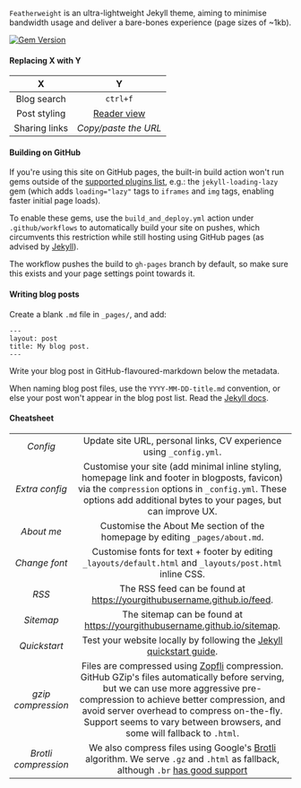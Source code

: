 `Featherweight` is an ultra-lightweight Jekyll theme, aiming to minimise bandwidth usage and deliver a bare-bones experience (page sizes of ~1kb). 

[![Gem Version](https://img.shields.io/gem/v/featherweight?style=flat-square)][ruby-gems]

[ruby-gems]: https://rubygems.org/gems/featherweight


#### Replacing X with Y

|X|Y|
|:--:|:--:|
|Blog search|`ctrl+f`|
|Post styling|[Reader view](https://support.mozilla.org/en-US/kb/firefox-reader-view-clutter-free-web-pages)|
|Sharing links|_Copy/paste the URL_|

#### Building on GitHub

If you're using this site on GitHub pages, the built-in build action won't run gems outside of the [supported plugins list](https://pages.github.com/versions/), e.g.: the `jekyll-loading-lazy` gem (which adds `loading="lazy"` tags to `iframes` and `img` tags, enabling faster initial page loads).

To enable these gems, use the `build_and_deploy.yml` action under `.github/workflows` to automatically build your site on pushes, which circumvents this restriction while still hosting using GitHub pages (as advised by [Jekyll](https://jekyllrb.com/docs/continuous-integration/github-actions/)).

The workflow pushes the build to `gh-pages` branch by default, so make sure this exists and your page settings point towards it.

#### Writing blog posts

Create a blank `.md` file in `_pages/`, and add:
```
---
layout: post
title: My blog post.
---
```

Write your blog post in GitHub-flavoured-markdown below the metadata.

When naming blog post files, use the `YYYY-MM-DD-title.md` convention, or else your post won't appear in the blog post list. Read the [Jekyll docs](https://jekyllrb.com/docs/posts/).

#### Cheatsheet

|||
|:--:|:--:|
| _Config_ | Update site URL, personal links, CV experience using `_config.yml`. |
| _Extra config_ | Customise your site (add minimal inline styling, homepage link and footer in blogposts, favicon) via the `compression` options in `_config.yml`. These options add additional bytes to your pages, but can improve UX. |
| _About me_ | Customise the About Me section of the homepage by editing `_pages/about.md`. |
| _Change font_ | Customise fonts for text + footer by editing `_layouts/default.html` and `_layouts/post.html` inline CSS. |
| _RSS_ | The RSS feed can be found at <https://yourgithubusername.github.io/feed>. |
| _Sitemap_ | The sitemap can be found at <https://yourgithubusername.github.io/sitemap>. |
| _Quickstart_ | Test your website locally by following the [Jekyll quickstart guide](https://jekyllrb.com/docs/). |
| _gzip compression_ | Files are compressed using [Zopfli](https://github.com/philnash/jekyll-zopfli) compression. GitHub GZip's files automatically before serving, but we can use more aggressive pre-compression to achieve better compression, and avoid server overhead to compress on-the-fly. Support seems to vary between browsers, and some will fallback to `.html`. |
| _Brotli compression_ | We also compress files using Google's [Brotli](https://en.wikipedia.org/wiki/Brotli) algorithm. We serve `.gz` and `.html` as fallback, although `.br` [has good support](https://caniuse.com/brotli) |
